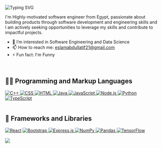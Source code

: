 
<!--
**alien2112/alien2112** is a ✨ _special_ ✨ repository because its `README.md` (this file) appears on your GitHub profile.

Here are some ideas to get you started:

- 🔭 I’m currently working on ...
- 🌱 I’m currently learning ...
- 👯 I’m looking to collaborate on ...
- 🤔 I’m looking for help with ...
- 💬 Ask me about ...
- 📫 How to reach me: ...
- 😄 Pronouns: ...
- ⚡ Fun fact: ...
-->
<a><img src="https://readme-typing-svg.demolab.com?font=Fira+Code&pause=1000&random=false&width=435&lines=Hi there 👋!;My+name+is+Eslam;I'm+a+software+Engineer" alt="Typing SVG" /></a>

I'm Highly-motivated software engineer from Egypt, passionate about building products through software development and engineering skills and I am actively seeking opportunities to leverage my skills and contribute to impactful projects.

- 👀 I’m interested in Software Engineering and Data Science 
- 📫 How to reach me: eslamabdullatif21@gmail.com
- ⚡ Fun fact: I'm Funny


<!-- Social icons section -->
<p align="center">
<!--   <a href="https://linkedin.com/in/eslammabdullatif"><img width="32px" alt="LinkedIn" title="LinkedIn" src="https://i.imgur.com/yRpa1dQ.png"/></a>
  &#8287;&#8287;&#8287;&#8287;&#8287; -->
<!--   <a href="https://discord.com/users/889671054581178459" alt="Discord" title="Discord"><img width="32px" src="https://i.imgur.com/OViZO8J.png"/></a>
  &#8287;&#8287;&#8287;&#8287;&#8287;
 -->

  <br/>


<section>
  <h2>👨‍💻 Programming and Markup Languages</h2>
  <div>
    <a href="#">
      <img alt="C++" src="https://custom-icon-badges.demolab.com/badge/C++-9C033A.svg?logo=cpp2&logoColor=white">
    </a>
    <a href="#">
      <img alt="CSS" src="https://img.shields.io/badge/CSS-1572B6.svg?logo=css3&logoColor=white">
    </a>
    <a href="#">
      <img alt="HTML" src="https://img.shields.io/badge/HTML-E34F26.svg?logo=html5&logoColor=white">
    </a>
    <a href="#">
      <img alt="Java" src="https://custom-icon-badges.demolab.com/badge/Java-007396.svg?logo=java&logoColor=white">
    </a>
    <a href="#">
      <img alt="JavaScript" src="https://img.shields.io/badge/JavaScript-F7DF1E.svg?logo=javascript&logoColor=black">
    </a>
    <a href="#">
      <img alt="Node.js" src="https://img.shields.io/badge/Node.js-43853D.svg?logo=node.js&logoColor=white">
    </a>
    <a href="#">
      <img alt="Python" src="https://img.shields.io/badge/Python-14354C.svg?logo=python&logoColor=white">
    </a>
    <a href="#">
      <img alt="TypeScript" src="https://img.shields.io/badge/TypeScript-007ACC.svg?logo=typescript&logoColor=white">
    </a>
  </div>
</section>

<br/>

<section>
  <h2>🧰 Frameworks and Libraries</h2>
  <div>
    <a href="#"><img alt="React" src="https://img.shields.io/badge/React-20232a.svg?logo=react&logoColor=%2361DAFB"></a>
    <a href="#">
      <img alt="Bootstrap" src="https://img.shields.io/badge/Bootstrap-7952B3.svg?logo=bootstrap&logoColor=white">
    </a>
    <a href="#">
      <img alt="Express.js" src="https://img.shields.io/badge/Express.js-404d59.svg?logo=express&logoColor=white">
    </a>
    <a href="#">
      <img alt="NumPy" src="https://img.shields.io/badge/Numpy-013243.svg?logo=numpy&logoColor=white">
    </a>
    <a href="#">
      <img alt="Pandas" src="https://img.shields.io/badge/Pandas-150458.svg?logo=pandas&logoColor=white">
    </a>
    <a href="#">
      <img alt="TensorFlow" src="https://img.shields.io/badge/TensorFlow-FF6F00.svg?logo=TensorFlow&logoColor=white">
    </a>
  </div>
  
</section>
<br/>
<section>
<a href="https://visitcount.itsvg.in">
  <img src="https://visitcount.itsvg.in/api?id=eslam&label=Profile%20Views&color=0&pretty=false" />
</a>
</section>
